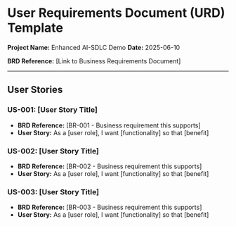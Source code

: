 # User Requirements Document (URD) Template

**Project Name:** Enhanced AI-SDLC Demo
**Date:** 2025-06-10

**BRD Reference:** [Link to Business Requirements Document]

---

## User Stories

### US-001: [User Story Title]
- **BRD Reference:** [BR-001 - Business requirement this supports]
- **User Story:** As a [user role], I want [functionality] so that [benefit]

### US-002: [User Story Title]
- **BRD Reference:** [BR-002 - Business requirement this supports]
- **User Story:** As a [user role], I want [functionality] so that [benefit]

### US-003: [User Story Title]
- **BRD Reference:** [BR-003 - Business requirement this supports]
- **User Story:** As a [user role], I want [functionality] so that [benefit]

